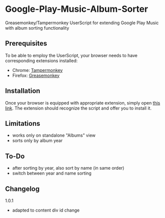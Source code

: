 Google-Play-Music-Album-Sorter
==============================

Greasemonkey/Tampermonkey UserScript for extending Google Play Music with album sorting functionality


Prerequisites
-------------

To be able to employ the UserScript, your browser needs to have corresponding extensions installed:

 - Chrome: [Tampermonkey](https://chrome.google.com/webstore/detail/tampermonkey/dhdgffkkebhmkfjojejmpbldmpobfkfo)
 - Firefox: [Greasemonkey](https://addons.mozilla.org/en-US/firefox/addon/greasemonkey/)


Installation
------------

Once your browser is equipped with appropriate extension, simply open [this link](https://github.com/VipSaran/Google-Play-Music-Album-Sorter/raw/master/google_play_music_album_sorter.user.js). The extension should recognize the script and offer you to install it.


Limitations
-----------

 - works only on standalone "Albums" view
 - sorts only by album year


To-Do
-----------

 - after sorting by year, also sort by name (in same order)
 - switch between year and name sorting

Changelog
---------

1.0.1

 - adapted to content div id change
